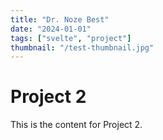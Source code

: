 ```yaml
---
title: "Dr. Noze Best"
date: "2024-01-01"
tags: ["svelte", "project"]
thumbnail: "/test-thumbnail.jpg"
---
```


# Project 2

This is the content for Project 2.